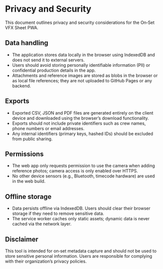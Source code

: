 # Privacy and Security

This document outlines privacy and security considerations for the On‑Set VFX Sheet PWA.

## Data handling

- The application stores data locally in the browser using IndexedDB and does not send it to external servers.
- Users should avoid storing personally identifiable information (PII) or confidential production details in the app.
- Attachments and reference images are stored as blobs in the browser or as local file references; they are not uploaded to GitHub Pages or any backend.

## Exports

- Exported CSV, JSON and PDF files are generated entirely on the client device and downloaded using the browser’s download functionality.
- Exports should not include private identifiers such as crew names, phone numbers or email addresses.
- Any internal identifiers (primary keys, hashed IDs) should be excluded from public sharing.

## Permissions

- The web app only requests permission to use the camera when adding reference photos; camera access is only enabled over HTTPS.
- No other device sensors (e.g., Bluetooth, timecode hardware) are used in the web build.

## Offline storage

- Data persists offline via IndexedDB. Users should clear their browser storage if they need to remove sensitive data.
- The service worker caches only static assets; dynamic data is never cached via the network layer.

## Disclaimer

This tool is intended for on‑set metadata capture and should not be used to store sensitive personal information. Users are responsible for complying with their organization’s privacy policies.

